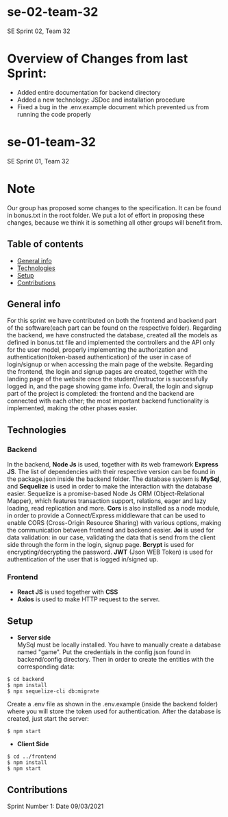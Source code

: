 # se-02-team-32
SE Sprint 02, Team 32

# Overview of Changes from last Sprint:
* Added entire documentation for backend directory
* Added a new technology: JSDoc and installation procedure
* Fixed a bug in the .env.example document which prevented us from running the code properly

# se-01-team-32
SE Sprint 01, Team 32
# Note
Our group has proposed some changes to the specification. It can be found in bonus.txt in the root folder. We put a lot of effort in proposing these changes, because we think it is something all other groups will benefit from.

## Table of contents
* [General info](#general-info)
* [Technologies](#technologies)
* [Setup](#setup)
* [Contributions](#constribution)

## General info
For this sprint we have contributed on both the frontend and backend part of the software(each part can be found on the respective folder). Regarding the backend, we have constructed the database, created all the models as defined in bonus.txt file and implemented the controllers and the API only for the user model, properly implementing the authorization and authentication(token-based authentication) of the user in case of login/signup or when accessing the main page of the website. Regarding the frontend, the login and signup pages are created, together with the landing page of the website once the student/instructor is successfully logged in, and the page showing game info. Overall, the login and signup part of the project is completed: the frontend and the backend are connected with each other; the most important backend functionality is implemented, making the other phases easier.
	
## Technologies
### Backend
In the backend, **Node Js** is used, together with its web framework **Express JS**. The list of dependencies with their respective version can be found in the package.json inside the backend folder. The database system is **MySql**, and **Sequelize** is used in order to make the interaction with the database easier. Sequelize is a promise-based Node Js ORM (Object-Relational Mapper), which features transaction support, relations, eager and lazy loading, read replication and more. **Cors** is also installed as a node module, in order to provide a Connect/Express middleware that can be used to enable CORS (Cross-Origin Resource Sharing) with various options, making the communication between frontend and backend easier. **Joi** is used for data validation: in our case, validating the data that is send from the client side through the form in the login, signup page. **Bcrypt** is used for encrypting/decrypting the password. **JWT** (Json WEB Token) is used for authentication of the user that is logged in/signed up.
### Frontend
* **React JS** is used together with **CSS**
* **Axios** is used to make HTTP request to the server.
## Setup
* **Server side**\
MySql must be locally installed. You have to manually create a database named "game". Put the credentials in the config.json found in backend/config directory. Then in order to create the entities with the corresponding data:
```
$ cd backend
$ npm install
$ npx sequelize-cli db:migrate
```
Create a .env file as shown in the .env.example (inside the backend folder) where you will store the token used for authentication.
After the database is created, just start the server:
```
$ npm start
```
* **Client Side**
```
$ cd ../frontend
$ npm install
$ npm start
```
## Contributions
Sprint Number 1: Date 09/03/2021


